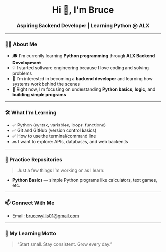 <h1 align="center">Hi 👋, I'm Bruce</h1>
<h3 align="center">Aspiring Backend Developer | Learning Python @ ALX</h3>

---

### 🧑‍💻 About Me

- 🎓 I'm currently learning **Python programming** through **ALX Backend Development**
- 💡 I started software engineering because I love coding and solving problems
- 🚀 I'm interested in becoming a **backend developer** and learning how systems work behind the scenes
- 🌱 Right now, I'm focusing on understanding **Python basics**, **logic**, and **building simple programs**

---

### 🛠 What I'm Learning

- ✅ Python (syntax, variables, loops, functions)
- ✅ Git and GitHub (version control basics)
- ✅ How to use the terminal/command line
- 🔜 I want to explore: APIs, databases, and web backends

---

### 📁 Practice Repositories

> Just a few things I’m working on as I learn:

- **Python Basics** — simple Python programs like calculators, text games, etc.

---

### 📫 Connect With Me

- Email: brucewyllis01@gmail.com

---

### 💬 My Learning Motto

> “Start small. Stay consistent. Grow every day.”

